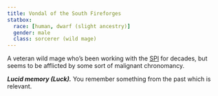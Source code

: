```yaml
---
title: Vondal of the South Fireforges
statbox:
  race: [human, dwarf (slight ancestry)]
  gender: male
  class: sorcerer (wild mage)
---
```


A veteran wild mage who’s been working with the [SPI](../orgs/spi) for decades,
but seems to be afflicted by some sort of malignant chronomancy.

***Lucid memory (Luck).*** You remember something from the past which is relevant.
